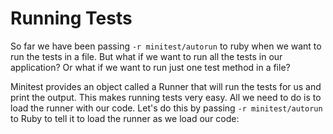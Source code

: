 Running Tests
=============

So far we have been passing `-r minitest/autorun` to ruby when we want to run the tests in a file. But what if we want to run all the tests in our application? Or what if we want to run just one test method in a file?

Minitest provides an object called a Runner that will run the tests for us and print the output. This makes running tests very easy. All we need to do is to load the runner with our code. Let's do this by passing `-r minitest/autorun` to Ruby to tell it to load the runner as we load our code: